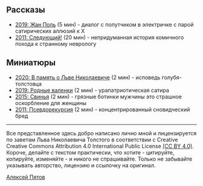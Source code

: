 ## Рассказы

- [2019: Жан Поль](avg/190828_tksb_jean_paul.md) (5 мин) - диалог с попутчиком в электричке с парой сатирических аллюзий к Х
- [2011: Следующий!](avg/110707_tksb_next.md) (20 мин) - непридуманная история комичного похода к странному неврологу

## Миниатюры

- [2020: В память о Льве Николаевиче](min/201130_tksb_in_the_name_of_leo.md) (2 мин) - исповедь голубя-толстовца
- [2019: Родные валенки](min/190810_tksb_sweet_home.md) (2 мин) - урапатриотическая сатира
- [2015: Свинья](min/150309_tksb_pig.md) (2 мин) - грязные ботинки мужчины это страшное оскорбление для женщины
- [2011: Псевдорекурсия](min/110718_tksb_pseudo_recursion.md) (2 мин) - концентрированный сновидческий бред

---

Все представленное здесь добро написано лично мной и лицензируется по заветам Льва Николаевича Толстого в соответствии с Creative Creative Commons Attribution 4.0 International Public License [(CC BY 4.0)](https://creativecommons.org/licenses/by/4.0/). Короче, делайте с текстом практически, что хотите - цитируйте, копируйте, изменяйте - и никого не спрашивайте. Только не забывайте указывать авторство, лицензию и ссылочку на оригинал.

[Алексей Пятов](https://fb.com/alexey.pyatov)
